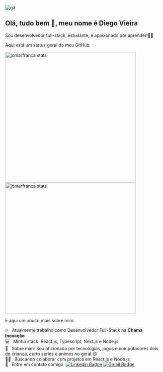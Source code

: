 ![git](https://user-images.githubusercontent.com/104873917/182663724-bf297c64-b86d-40f8-ae7d-8b2416995719.png)



## Olá, tudo bem 👋, meu nome é Diego Vieira
Sou desenvolvedor full-stack, estudante, e apoixonado por aprender!👩‍💻

Aqui está um status geral do meu GitHub

<img width="420em" src="https://github-readme-stats.vercel.app/api?username=diegovsouza&show_icons=true&theme=highcontrast" alt="jomarfranca stats"/>
<img width="420em" src="https://github-readme-stats.vercel.app/api/top-langs/?username=diegovsouza&langs_count=10&layout=compact&theme=highcontrast" alt="jomarfranca stats"/>

E aqui um pouco mais sobre mim:

 🔥 &nbsp; Atualmente trabalho como Desenvolvedor Full-Stack na **Chama Inovação**
 <br/> :computer: &nbsp; Minha stack: React.js, Typescript, Next.js e Node.js
 <br/> 👀  &nbsp; Sobre mim: Sou aficionado por tecnologias, jogos e computadores deis de criança, curto series e animes no geral 😊
 <br/> 👨‍💻 &nbsp; Buscando colaborar com projetos em React.js e Node.js
 <br/> :email: &nbsp; Entre em contato comigo: [![Linkedin Badge](https://img.shields.io/badge/-DiegoVieira-blue?style=flat-square&logo=Linkedin&logoColor=white&link=https://www.linkedin.com/in/diegovsouza99/)](https://www.linkedin.com/in/diegovsouza99/) 
[![Gmail Badge](https://img.shields.io/badge/-dvsdiegovieira@gmail.com-c14438?style=flat-square&logo=Gmail&logoColor=white&link=mailto:dvsdiegovieira@gmail.com)](mailto:dvsdiegovieira@gmail.com) 

